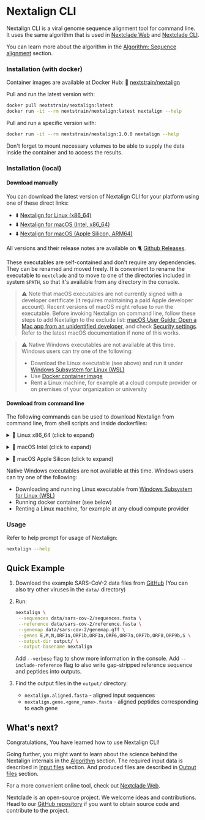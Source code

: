 # Nextalign CLI

Nextalign CLI is a viral genome sequence alignment tool for command line. It uses the same algorithm that is used in [Nextclade Web](nextclade-web) and [Nextclade CLI](nextclade-cli).

You can learn more about the algorithm in the [Algorithm: Sequence alignment](algorithm.html#sequence-alignment) section.

### Installation (with docker)

Container images are available at Docker Hub: 🐋 [nextstrain/nextalign](https://hub.docker.com/repository/docker/nextstrain/nextalign)

Pull and run the latest version with:

```bash
docker pull nextstrain/nextalign:latest
docker run -it --rm nextstrain/nextalign:latest nextalign --help
```

Pull and run a specific version with:

```bash
docker run -it --rm nextstrain/nextalign:1.0.0 nextalign --help
```

Don't forget to mount necessary volumes to be able to supply the data inside the container and to access the results.

### Installation (local)

#### Download manually

You can download the latest version of Nextalign CLI for your platform using one of these direct links:

- ⬇️ [Nextalign for Linux (x86_64)](https://github.com/nextstrain/nextalign/releases/latest/download/nextalign-Linux-x86_64)
- ⬇️ [Nextalign for macOS (Intel, x86_64)](https://github.com/nextstrain/nextalign/releases/latest/download/nextalign-MacOS-x86_64)
- ⬇️ [Nextalign for macOS (Apple Silicon, ARM64)](https://github.com/nextstrain/nextalign/releases/latest/download/nextalign-MacOS-arm64)

All versions and their release notes are available on 🐈 [Github Releases](https://github.com/nextstrain/nextclade/releases).

These executables are self-contained and don't require any dependencies. They can be renamed and moved freely. It is convenient to rename the executable to `nextclade` and to move to one of the directories included in system `$PATH`, so that it's available from any directory in the console.

> ⚠️ Note that macOS executables are not currently signed with a developer certificate (it requires maintaining a paid Apple developer account). Recent versions of macOS might refuse to run the executable. Before invoking Nextalign on command line, follow these steps to add Nextalign to the exclude list:
> <a target="_blank" rel="noopener noreferrer" href="https://support.apple.com/guide/mac-help/open-a-mac-app-from-an-unidentified-developer-mh40616/mac">
macOS User Guide: Open a Mac app from an unidentified developer</a>, and check <a target="_blank" rel="noopener noreferrer" href="https://support.apple.com/en-us/HT202491">
Security settings</a>. Refer to the latest macOS documentation if none of this works.

> ⚠️ Native Windows executables are not available at this time. Windows users can try one of the following:
>
> - Download the Linux executable (see above) and run it under [Windows Subsystem for Linux (WSL)](https://docs.microsoft.com/en-us/windows/wsl/install-win10)
> - Use [Docker container image](#installation-with-docker)
> - Rent a Linux machine, for example at a cloud compute provider or on premises of your organization or university
>


#### Download from command line

The following commands can be used to download Nextalign from command line, from shell scripts and inside dockerfiles:

<p>
<details>
<summary>
🐧 Linux x86_64 (click to expand)
</summary>

Download latest version:

```bash
curl -fsSL "https://github.com/nextstrain/nextclade/releases/latest/download/nextalign-Linux-x86_64" -o "nextalign" && chmod +x nextalign
```

Download specific version:

```bash
NEXTALIGN_VERSION=1.0.0 curl -fsSL "https://github.com/nextstrain/nextclade/releases/download/nextalign-${NEXTALIGN_VERSION}/nextalign-Linux-x86_64" -o "nextalign" && chmod +x nextalign
```

</details>
</p>

<p>
<details>
<summary>
🍏 macOS Intel (click to expand)
</summary>

Download latest version:

```bash
curl -fsSL "https://github.com/nextstrain/nextclade/releases/latest/download/nextalign-MacOS-x86_64" -o "nextalign" && chmod +x nextalign
```

Download specific version:

```bash
NEXTALIGN_VERSION=1.0.0 curl -fsSL "https://github.com/nextstrain/nextclade/releases/download/nextalign-${NEXTALIGN_VERSION}/nextalign-MacOS-x86_64" -o "nextalign" && chmod +x nextalign
```

</details>
</p>

<p>
<details>
<summary>
🍎 macOS Apple Silicon (click to expand)
</summary>

Download latest version:

```bash
curl -fsSL "https://github.com/nextstrain/nextclade/releases/latest/download/nextalign-MacOS-arm64" -o "nextalign" && chmod +x nextalign
```

Download specific version:

```bash
NEXTALIGN_VERSION=1.0.0 curl -fsSL "https://github.com/nextstrain/nextclade/releases/download/nextalign-${NEXTALIGN_VERSION}/nextalign-MacOS-arm64" -o "nextalign" && chmod +x nextalign
```

</details>
</p>


Native Windows executables are not available at this time. Windows users can try one of the following:

- Downloading and running Linux executable from [Windows Subsystem for Linux (WSL)](https://docs.microsoft.com/en-us/windows/wsl/install-win10)
- Running docker container (see below)
- Renting a Linux machine, for example at any cloud compute provider

### Usage

Refer to help prompt for usage of Nextalign:

```bash
nextalign --help
```

## Quick Example

1. Download the example SARS-CoV-2 data files from [GitHub](https://github.com/nextstrain/nextclade/tree/master/data/sars-cov-2)
    (You can also try other viruses in the `data/` directory)

2. Run:

   ```bash
   nextalign \
    --sequences data/sars-cov-2/sequences.fasta \
    --reference data/sars-cov-2/reference.fasta \
    --genemap data/sars-cov-2/genemap.gff \
    --genes E,M,N,ORF1a,ORF1b,ORF3a,ORF6,ORF7a,ORF7b,ORF8,ORF9b,S \
    --output-dir output/ \
    --output-basename nextalign
   ```

   Add `--verbose` flag to show more information in the console. Add `--include-reference` flag to also write gap-stripped reference sequence and peptides into outputs.

3. Find the output files in the `output/` directory:

    - `nextalign.aligned.fasta` - aligned input sequences
    - `nextalign.gene.<gene_name>.fasta` - aligned peptides corresponding to each gene

## What's next?

Congratulations, You have learned how to use Nextalign CLI!

Going further, you might want to learn about the science behind the Nextalign internals in the [Algorithm](algorithm) section. The required input data is described in [Input files](input-files) section. And produced files are described in [Output files](output-files) section.

For a more convenient online tool, check out [Nextclade Web](nextclade-web).

Nextclade is an open-source project. We welcome ideas and contributions. Head to our [GitHub repository](https://github.com/nextstrain/nextclade) if you want to obtain source code and contribute to the project.
